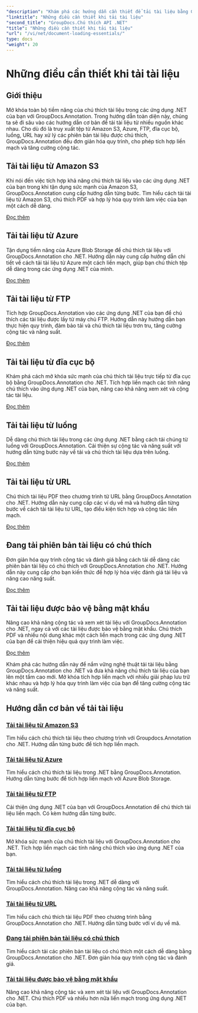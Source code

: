 ```yaml
---
"description": "Khám phá các hướng dẫn cần thiết để tải tài liệu bằng GroupDocs.Annotation .NET. Tích hợp liền mạch với Amazon S3, Azure, FTP, đĩa cục bộ, luồng, v.v."
"linktitle": "Những điều cần thiết khi tải tài liệu"
"second_title": "GroupDocs.Chú thích API .NET"
"title": "Những điều cần thiết khi tải tài liệu"
"url": "/vi/net/document-loading-essentials/"
type: docs
"weight": 20
---
```


# Những điều cần thiết khi tải tài liệu

## Giới thiệu

Mở khóa toàn bộ tiềm năng của chú thích tài liệu trong các ứng dụng .NET của bạn với GroupDocs.Annotation. Trong hướng dẫn toàn diện này, chúng ta sẽ đi sâu vào các hướng dẫn cơ bản để tải tài liệu từ nhiều nguồn khác nhau. Cho dù đó là truy xuất tệp từ Amazon S3, Azure, FTP, đĩa cục bộ, luồng, URL hay xử lý các phiên bản tài liệu được chú thích, GroupDocs.Annotation đều đơn giản hóa quy trình, cho phép tích hợp liền mạch và tăng cường cộng tác.

## Tải tài liệu từ Amazon S3
Khi nói đến việc tích hợp khả năng chú thích tài liệu vào các ứng dụng .NET của bạn trong khi tận dụng sức mạnh của Amazon S3, GroupDocs.Annotation cung cấp hướng dẫn từng bước. Tìm hiểu cách tải tài liệu từ Amazon S3, chú thích PDF và hợp lý hóa quy trình làm việc của bạn một cách dễ dàng.

[Đọc thêm](./load-document-from-amazon-s3/)

## Tải tài liệu từ Azure
Tận dụng tiềm năng của Azure Blob Storage để chú thích tài liệu với GroupDocs.Annotation cho .NET. Hướng dẫn này cung cấp hướng dẫn chi tiết về cách tải tài liệu từ Azure một cách liền mạch, giúp bạn chú thích tệp dễ dàng trong các ứng dụng .NET của mình.

[Đọc thêm](./load-document-from-azure/)

## Tải tài liệu từ FTP
Tích hợp GroupDocs.Annotation vào các ứng dụng .NET của bạn để chú thích các tài liệu được lấy từ máy chủ FTP. Hướng dẫn này hướng dẫn bạn thực hiện quy trình, đảm bảo tải và chú thích tài liệu trơn tru, tăng cường cộng tác và năng suất.

[Đọc thêm](./load-document-from-ftp/)

## Tải tài liệu từ đĩa cục bộ
Khám phá cách mở khóa sức mạnh của chú thích tài liệu trực tiếp từ đĩa cục bộ bằng GroupDocs.Annotation cho .NET. Tích hợp liền mạch các tính năng chú thích vào ứng dụng .NET của bạn, nâng cao khả năng xem xét và cộng tác tài liệu.

[Đọc thêm](./load-document-from-local-disk/)

## Tải tài liệu từ luồng
Dễ dàng chú thích tài liệu trong các ứng dụng .NET bằng cách tải chúng từ luồng với GroupDocs.Annotation. Cải thiện sự cộng tác và năng suất với hướng dẫn từng bước này về tải và chú thích tài liệu dựa trên luồng.

[Đọc thêm](./load-document-from-stream/)

## Tải tài liệu từ URL
Chú thích tài liệu PDF theo chương trình từ URL bằng GroupDocs.Annotation cho .NET. Hướng dẫn này cung cấp các ví dụ về mã và hướng dẫn từng bước về cách tải tài liệu từ URL, tạo điều kiện tích hợp và cộng tác liền mạch.

[Đọc thêm](./load-document-from-url/)

## Đang tải phiên bản tài liệu có chú thích
Đơn giản hóa quy trình cộng tác và đánh giá bằng cách tải dễ dàng các phiên bản tài liệu có chú thích với GroupDocs.Annotation cho .NET. Hướng dẫn này cung cấp cho bạn kiến thức để hợp lý hóa việc đánh giá tài liệu và nâng cao năng suất.

[Đọc thêm](./loading-annotated-document-version/)

## Tải tài liệu được bảo vệ bằng mật khẩu
Nâng cao khả năng cộng tác và xem xét tài liệu với GroupDocs.Annotation cho .NET, ngay cả với các tài liệu được bảo vệ bằng mật khẩu. Chú thích PDF và nhiều nội dung khác một cách liền mạch trong các ứng dụng .NET của bạn để cải thiện hiệu quả quy trình làm việc.

[Đọc thêm](./load-password-protected-documents/)

Khám phá các hướng dẫn này để nắm vững nghệ thuật tải tài liệu bằng GroupDocs.Annotation cho .NET và đưa khả năng chú thích tài liệu của bạn lên một tầm cao mới. Mở khóa tích hợp liền mạch với nhiều giải pháp lưu trữ khác nhau và hợp lý hóa quy trình làm việc của bạn để tăng cường cộng tác và năng suất.
## Hướng dẫn cơ bản về tải tài liệu
### [Tải tài liệu từ Amazon S3](./load-document-from-amazon-s3/)
Tìm hiểu cách chú thích tài liệu theo chương trình với Groupdocs.Annotation cho .NET. Hướng dẫn từng bước để tích hợp liền mạch.
### [Tải tài liệu từ Azure](./load-document-from-azure/)
Tìm hiểu cách chú thích tài liệu trong .NET bằng GroupDocs.Annotation. Hướng dẫn từng bước để tích hợp liền mạch với Azure Blob Storage.
### [Tải tài liệu từ FTP](./load-document-from-ftp/)
Cải thiện ứng dụng .NET của bạn với GroupDocs.Annotation để chú thích tài liệu liền mạch. Có kèm hướng dẫn từng bước.
### [Tải tài liệu từ đĩa cục bộ](./load-document-from-local-disk/)
Mở khóa sức mạnh của chú thích tài liệu với GroupDocs.Annotation cho .NET. Tích hợp liền mạch các tính năng chú thích vào ứng dụng .NET của bạn.
### [Tải tài liệu từ luồng](./load-document-from-stream/)
Tìm hiểu cách chú thích tài liệu trong .NET dễ dàng với GroupDocs.Annotation. Nâng cao khả năng cộng tác và năng suất.
### [Tải tài liệu từ URL](./load-document-from-url/)
Tìm hiểu cách chú thích tài liệu PDF theo chương trình bằng GroupDocs.Annotation cho .NET. Hướng dẫn từng bước với ví dụ về mã.
### [Đang tải phiên bản tài liệu có chú thích](./loading-annotated-document-version/)
Tìm hiểu cách tải các phiên bản tài liệu có chú thích một cách dễ dàng bằng GroupDocs.Annotation cho .NET. Đơn giản hóa quy trình cộng tác và đánh giá.
### [Tải tài liệu được bảo vệ bằng mật khẩu](./load-password-protected-documents/)
Nâng cao khả năng cộng tác và xem xét tài liệu với GroupDocs.Annotation cho .NET. Chú thích PDF và nhiều hơn nữa liền mạch trong ứng dụng .NET của bạn.
